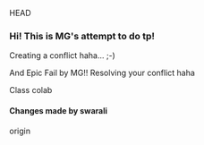  HEAD
### Hi! This is MG's attempt to do tp!
Creating a conflict haha... ;-)

And Epic Fail by MG!!
Resolving your conflict haha

Class colab
#### Changes made by swarali

 origin
